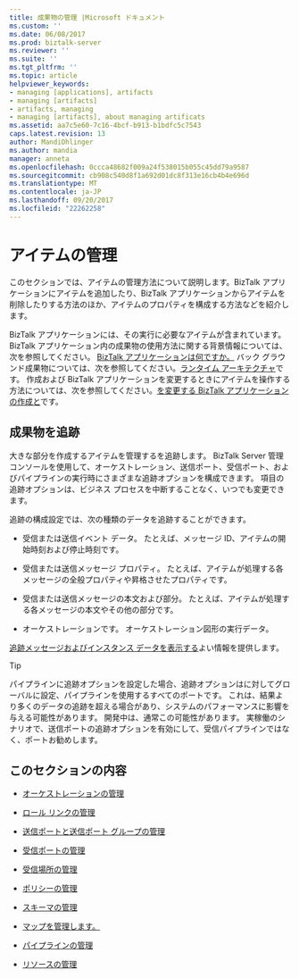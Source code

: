```yaml
---
title: 成果物の管理 |Microsoft ドキュメント
ms.custom: ''
ms.date: 06/08/2017
ms.prod: biztalk-server
ms.reviewer: ''
ms.suite: ''
ms.tgt_pltfrm: ''
ms.topic: article
helpviewer_keywords:
- managing [applications], artifacts
- managing [artifacts]
- artifacts, managing
- managing [artifacts], about managing artificats
ms.assetid: aa7c5e60-7c16-4bcf-b913-b1bdfc5c7543
caps.latest.revision: 13
author: MandiOhlinger
ms.author: mandia
manager: anneta
ms.openlocfilehash: 0ccca48682f009a24f538015b055c45dd79a9587
ms.sourcegitcommit: cb908c540d8f1a692d01dc8f313e16cb4b4e696d
ms.translationtype: MT
ms.contentlocale: ja-JP
ms.lasthandoff: 09/20/2017
ms.locfileid: "22262258"
---
```

# <a name="managing-artifacts"></a>アイテムの管理
このセクションでは、アイテムの管理方法について説明します。BizTalk アプリケーションにアイテムを追加したり、BizTalk アプリケーションからアイテムを削除したりする方法のほか、アイテムのプロパティを構成する方法などを紹介します。  
  
 BizTalk アプリケーションには、その実行に必要なアイテムが含まれています。 BizTalk アプリケーション内の成果物の使用方法に関する背景情報については、次を参照してください。 [BizTalk アプリケーションは何ですか。](../core/what-is-a-biztalk-application.md) バック グラウンド成果物については、次を参照してください。[ランタイム アーキテクチャ](../core/runtime-architecture.md)です。 作成および BizTalk アプリケーションを変更するときにアイテムを操作する方法については、次を参照してください。[を変更する BizTalk アプリケーションの作成と](../core/creating-and-modifying-biztalk-applications.md)です。  

## <a name="tracking-artifacts"></a>成果物を追跡
大きな部分を作成するアイテムを管理するを追跡します。 BizTalk Server 管理コンソールを使用して、オーケストレーション、送信ポート、受信ポート、およびパイプラインの実行時にさまざまな追跡オプションを構成できます。 項目の追跡オプションは、ビジネス プロセスを中断することなく、いつでも変更できます。

追跡の構成設定では、次の種類のデータを追跡することができます。

- 受信または送信イベント データ。 たとえば、メッセージ ID、アイテムの開始時刻および停止時刻です。

- 受信または送信メッセージ プロパティ。 たとえば、アイテムが処理する各メッセージの全般プロパティや昇格させたプロパティです。

- 受信または送信メッセージの本文および部分。 たとえば、アイテムが処理する各メッセージの本文やその他の部分です。

- オーケストレーションです。 オーケストレーション図形の実行データ。

[追跡メッセージおよびインスタンス データを表示する](../core/viewing-tracked-message-and-instance-data.md)よい情報を提供します。 


> [!TIP]
> パイプラインに追跡オプションを設定した場合、追跡オプションはに対してグローバルに設定、パイプラインを使用するすべてのポートです。 これは、結果より多くのデータの追跡を超える場合があり、システムのパフォーマンスに影響を与える可能性があります。 開発中は、通常この可能性があります。 実稼働のシナリオで、送信ポートの追跡オプションを有効にして、受信パイプラインではなく、ポートお勧めします。
  
## <a name="in-this-section"></a>このセクションの内容  
  
-   [オーケストレーションの管理](../core/managing-orchestrations.md)  
  
-   [ロール リンクの管理](../core/managing-role-links.md)  
  
-   [送信ポートと送信ポート グループの管理](../core/managing-send-ports-and-send-port-groups.md)  
  
-   [受信ポートの管理](../core/managing-receive-ports.md)  
  
-   [受信場所の管理](../core/managing-receive-locations.md)  
  
-   [ポリシーの管理](../core/managing-policies.md)  
  
-   [スキーマの管理](../core/managing-schemas.md)  
  
-   [マップを管理します。](../core/managing-maps.md)  
  
-   [パイプラインの管理](../core/managing-pipelines.md)  
  
-   [リソースの管理](../core/managing-resources.md)